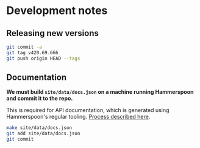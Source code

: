 # Development notes

## Releasing new versions

```sh
git commit -a
git tag v420.69.666
git push origin HEAD --tags
```

## Documentation

**We must build `site/data/docs.json` on a machine running Hammerspoon and commit it to the repo.**

This is required for API documentation, which is generated using Hammerspoon's regular tooling.
[Process described here](https://me.micahrl.com/blog/hammerspoon-docs-content-adapter/).

```sh
make site/data/docs.json
git add site/data/docs.json
git commit
```
